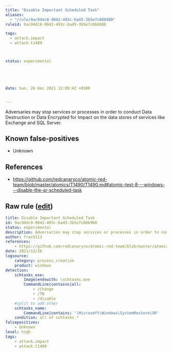 ```yaml
---
title: "Disable Important Scheduled Task"
aliases:
  - "/rule/9ac94dc8-9042-493c-ba45-3b5e7c86b980"
ruleid: 9ac94dc8-9042-493c-ba45-3b5e7c86b980

tags:
  - attack.impact
  - attack.t1489



status: experimental





date: Sun, 26 Dec 2021 12:09:42 +0100


---
```


Adversaries may stop services or processes in order to conduct Data Destruction or Data Encrypted for Impact on the data stores of services like Exchange and SQL Server.

<!--more-->


## Known false-positives

* Unknown



## References

* https://github.com/redcanaryco/atomic-red-team/blob/master/atomics/T1490/T1490.md#atomic-test-8---windows---disable-the-sr-scheduled-task


## Raw rule ([edit](https://github.com/SigmaHQ/sigma/edit/master/rules/windows/process_creation/proc_creation_win_susp_schtasks_disable.yml))
```yaml
title: Disable Important Scheduled Task
id: 9ac94dc8-9042-493c-ba45-3b5e7c86b980
status: experimental
description: Adversaries may stop services or processes in order to conduct Data Destruction or Data Encrypted for Impact on the data stores of services like Exchange and SQL Server.
author: frack113
references:
    - https://github.com/redcanaryco/atomic-red-team/blob/master/atomics/T1490/T1490.md#atomic-test-8---windows---disable-the-sr-scheduled-task
date: 2021/12/26
logsource:
    category: process_creation
    product: windows
detection:
    schtasks_exe:
        Image|endswith: \schtasks.exe
        CommandLine|contains|all: 
            - /Change
            - /TN
            - /disable
    #split to add other 
    schtasks_name:
        CommandLine|contains: '\Microsoft\Windows\SystemRestore\SR' 
    condition: all of schtasks_*
falsepositives:
    - Unknown
level: high
tags:
    - attack.impact
    - attack.t1489

```
